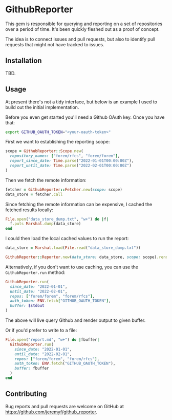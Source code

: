 # GithubReporter

This gem is responsible for querying and reporting on a set of repositories over a period of time.  It's been quickly fleshed out as a proof of concept.

The idea is to connect issues and pull requests, but also to identify pull requests that might not have tracked to issues.

## Installation

TBD.

## Usage

At present there's not a tidy interface, but below is an example I used to build out the initial implementation.

Before you even get started you'll need a Github OAuth key.  Once you have that:

```sh
export GITHUB_OAUTH_TOKEN="<your-oauth-token>"
```

First we want to establishing the reporting scope:

```ruby
scope = GithubReporter::Scope.new(
  repository_names: ["forem/rfcs", "forem/forem"],
  report_since_date: Time.parse("2022-01-01T00:00:00Z"),
  report_until_date: Time.parse("2022-02-01T00:00:00Z")
)
```

Then we fetch the remote information:

```ruby
fetcher = GithubReporter::Fetcher.new(scope: scope)
data_store = fetcher.call
```

Since fetching the remote information can be expensive, I cached the fetched results locally:

```ruby
File.open("data_store_dump.txt", "w+") do |f|
  f.puts Marshal.dump(data_store)
end
```

I could then load the local cached values to run the report:

```ruby
data_store = Marshal.load(File.read("data_store_dump.txt"))

GithubReporter::Reporter.new(data_store: data_store, scope: scope).render
```

Alternatively, if you don't want to use caching, you can use the `GithubReporter.run` method:

```ruby
GithubReporter.run(
  since_date: "2022-01-01",
  until_date: "2022-02-01",
  repos: ["forem/forem", "forem/rfcs"],
  auth_token: ENV.fetch["GITHUB_OAUTH_TOKEN"],
  buffer: $stdout
)
```

The above will live query Github and render output to given buffer.

Or if you'd prefer to write to a file:

```ruby
File.open("report.md", "w+") do |fbuffer|
  GithubReporter.run(
    since_date: "2022-01-01",
    until_date: "2022-02-01",
    repos: ["forem/forem", "forem/rfcs"],
    auth_token: ENV.fetch("GITHUB_OAUTH_TOKEN"),
    buffer: fbuffer
  )
end
```

## Contributing

Bug reports and pull requests are welcome on GitHub at https://github.com/jeremyf/github_reporter.
